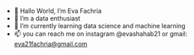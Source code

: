- 👋 Hallo World, I’m Eva Fachria
- 👀 I’m a data enthusiast
- 🌱 I’m currently learning data science and machine learning
- 📫 you can reach me on instagram @evashahab21 or gmail: eva21fachria@gmail.com


<!---
evafachria/evafachria is a ✨ special ✨ repository because its `README.md` (this file) appears on your GitHub profile.
You can click the Preview link to take a look at your changes.
--->
